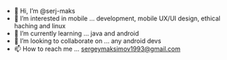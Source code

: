 - 👋 Hi, I’m @serj-maks
- 👀 I’m interested in mobile ... development, mobile UX/UI design, ethical haching and linux
- 🌱 I’m currently learning ... java and android
- 💞️ I’m looking to collaborate on ... any android devs
- 📫 How to reach me ... sergeymaksimov1993@gmail.com

<!---
serj-maks/serj-maks is a ✨ special ✨ repository because its `README.md` (this file) appears on your GitHub profile.
You can click the Preview link to take a look at your changes.
--->
